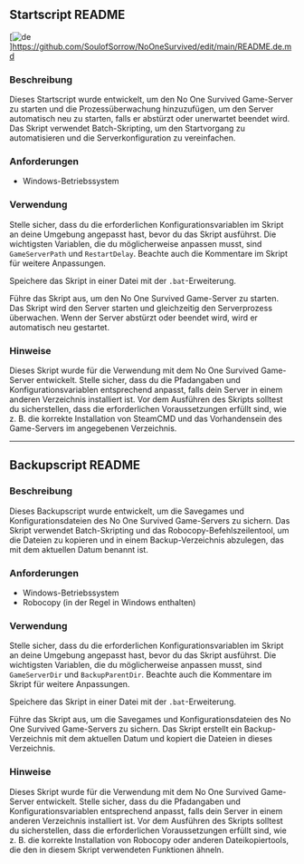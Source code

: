 ## Startscript README
[![de](https://img.shields.io/badge/lang-de-yello)]https://github.com/SoulofSorrow/NoOneSurvived/edit/main/README.de.md

### Beschreibung
Dieses Startscript wurde entwickelt, um den No One Survived Game-Server zu starten und die Prozessüberwachung hinzuzufügen, um den Server automatisch neu zu starten, falls er abstürzt oder unerwartet beendet wird. Das Skript verwendet Batch-Skripting, um den Startvorgang zu automatisieren und die Serverkonfiguration zu vereinfachen.

### Anforderungen
- Windows-Betriebssystem

### Verwendung
Stelle sicher, dass du die erforderlichen Konfigurationsvariablen im Skript an deine Umgebung angepasst hast, bevor du das Skript ausführst. Die wichtigsten Variablen, die du möglicherweise anpassen musst, sind `GameServerPath` und `RestartDelay`. Beachte auch die Kommentare im Skript für weitere Anpassungen.

Speichere das Skript in einer Datei mit der `.bat`-Erweiterung.

Führe das Skript aus, um den No One Survived Game-Server zu starten. Das Skript wird den Server starten und gleichzeitig den Serverprozess überwachen. Wenn der Server abstürzt oder beendet wird, wird er automatisch neu gestartet.

### Hinweise
Dieses Skript wurde für die Verwendung mit dem No One Survived Game-Server entwickelt. Stelle sicher, dass du die Pfadangaben und Konfigurationsvariablen entsprechend anpasst, falls dein Server in einem anderen Verzeichnis installiert ist. Vor dem Ausführen des Skripts solltest du sicherstellen, dass die erforderlichen Voraussetzungen erfüllt sind, wie z. B. die korrekte Installation von SteamCMD und das Vorhandensein des Game-Servers im angegebenen Verzeichnis.

---

## Backupscript README

### Beschreibung
Dieses Backupscript wurde entwickelt, um die Savegames und Konfigurationsdateien des No One Survived Game-Servers zu sichern. Das Skript verwendet Batch-Skripting und das Robocopy-Befehlszeilentool, um die Dateien zu kopieren und in einem Backup-Verzeichnis abzulegen, das mit dem aktuellen Datum benannt ist.

### Anforderungen
- Windows-Betriebssystem
- Robocopy (in der Regel in Windows enthalten)

### Verwendung
Stelle sicher, dass du die erforderlichen Konfigurationsvariablen im Skript an deine Umgebung angepasst hast, bevor du das Skript ausführst. Die wichtigsten Variablen, die du möglicherweise anpassen musst, sind `GameServerDir` und `BackupParentDir`. Beachte auch die Kommentare im Skript für weitere Anpassungen.

Speichere das Skript in einer Datei mit der `.bat`-Erweiterung.

Führe das Skript aus, um die Savegames und Konfigurationsdateien des No One Survived Game-Servers zu sichern. Das Skript erstellt ein Backup-Verzeichnis mit dem aktuellen Datum und kopiert die Dateien in dieses Verzeichnis.

### Hinweise
Dieses Skript wurde für die Verwendung mit dem No One Survived Game-Server entwickelt. Stelle sicher, dass du die Pfadangaben und Konfigurationsvariablen entsprechend anpasst, falls dein Server in einem anderen Verzeichnis installiert ist. Vor dem Ausführen des Skripts solltest du sicherstellen, dass die erforderlichen Voraussetzungen erfüllt sind, wie z. B. die korrekte Installation von Robocopy oder anderen Dateikopiertools, die den in diesem Skript verwendeten Funktionen ähneln.
